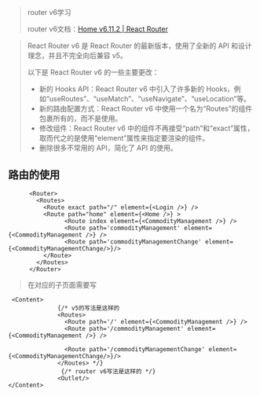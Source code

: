 

> router v6学习
>
> router v6文档：[Home v6.11.2 | React Router](https://reactrouter.com/en/6.11.2)



> React Router v6 是 React Router 的最新版本，使用了全新的 API 和设计理念，并且不完全向后兼容 v5。
>
> 以下是 React Router v6 的一些主要更改：
>
> - 新的 Hooks API：React Router v6 中引入了许多新的 Hooks，例如“useRoutes”、“useMatch”、“useNavigate”、“useLocation”等。
> - 新的路由配置方式：React Router v6 中使用一个名为“Routes”的组件包裹所有的<Route>，而不是使用<Switch>。
> - 修改<Route>组件：React Router v6 中的<Route>组件不再接受“path”和“exact”属性，取而代之的是使用“element”属性来指定要渲染的组件。
> - 删除很多不常用的 API，简化了 API 的使用。



## 路由的使用

```
      <Router>
        <Routes>
          <Route exact path="/" element={<Login />} />
          <Route path="home" element={<Home />} >
                <Route index element={<CommodityManagement />} />
                <Route path='commodityManagement' element={<CommodityManagement />} />
                <Route path='commodityManagementChange' element={<CommodityManagementChange/>}/>
          </Route>
        </Routes>
      </Router>
```

> 在对应的子页面需要写 <Outlet/>

```
 <Content>
              {/* v5的写法是这样的
              <Routes>
                <Route path='/' element={<CommodityManagement />} />
                <Route path='/commodityManagement' element={<CommodityManagement />} />
                
                <Route path='/commodityManagementChange' element={<CommodityManagementChange/>}/>
              </Routes> */}
               {/* router v6写法是这样的 */}
              <Outlet/>
</Content>
```









